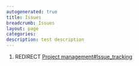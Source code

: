 ```yaml
---
autogenerated: true
title: Issues
breadcrumb: Issues
layout: page
categories: 
description: test description
---
```


1.  REDIRECT [Project management\#Issue\_tracking](Project_management#Issue_tracking "wikilink")
